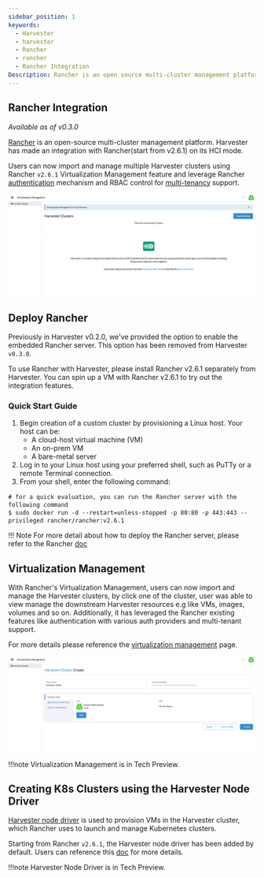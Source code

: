 ```yaml
---
sidebar_position: 1
keywords:
  - Harvester
  - harvester
  - Rancher
  - rancher
  - Rancher Integration
Description: Rancher is an open source multi-cluster management platform. Harvester has integrated Rancher into its HCI mode installation by default.
---
```


## Rancher Integration

_Available as of v0.3.0_

[Rancher](https://github.com/rancher/rancher) is an open-source multi-cluster management platform. Harvester has made an integration with Rancher(start from v2.6.1) on its HCI mode.

Users can now import and manage multiple Harvester clusters using Rancher `v2.6.1` Virtualization Management feature and leverage Rancher [authentication](https://rancher.com/docs/rancher/v2.6/en/admin-settings/authentication/) mechanism and RBAC control for [multi-tenancy](https://rancher.com/docs/rancher/v2.6/en/admin-settings/rbac/) support.

![virtualization-management](assets/virtualization-management.png)

## Deploy Rancher

Previously in Harvester v0.2.0, we've provided the option to enable the embedded Rancher server. This option has been removed from Harvester `v0.3.0`. 

To use Rancher with Harvester, please install Rancher v2.6.1 separately from Harvester. You can spin up a VM with Rancher v2.6.1 to try out the integration features.

### Quick Start Guide
1. Begin creation of a custom cluster by provisioning a Linux host. Your host can be:
    - A cloud-host virtual machine (VM)
    - An on-prem VM
    - A bare-metal server
1. Log in to your Linux host using your preferred shell, such as PuTTy or a remote Terminal connection.
1. From your shell, enter the following command:

```shell
# for a quick evaluation, you can run the Rancher server with the following command
$ sudo docker run -d --restart=unless-stopped -p 80:80 -p 443:443 --privileged rancher/rancher:v2.6.1
```

!!! Note
    For more detail about how to deploy the Rancher server, please refer to the Rancher [doc](https://rancher.com/docs/rancher/v2.6/en/quick-start-guide/deployment/)

## Virtualization Management

With Rancher's Virtualization Management, users can now import and manage the Harvester clusters, by click one of the cluster, user was able to view manage the downstream Harvester resources e.g like VMs, images, volumes and so on. 
Additionally, it has leveraged the Rancher existing features like authentication with various auth providers and multi-tenant support.

For more details please reference the [virtualization management](virtualization-management.md) page.

![import-cluster](assets/import-harvester-cluster.png)

!!!note
    Virtualization Management is in Tech Preview.

## Creating K8s Clusters using the Harvester Node Driver

[Harvester node driver](node-driver.md) is used to provision VMs in the Harvester cluster, which Rancher uses to launch and manage Kubernetes clusters.

Starting from Rancher `v2.6.1`, the Harvester node driver has been added by default. Users can reference this [doc](node-driver.md) for more details.

!!!note
    Harvester Node Driver is in Tech Preview.
